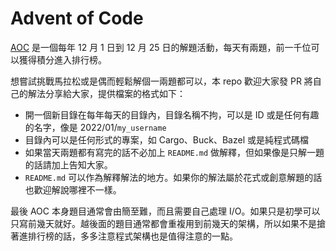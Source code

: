 # Advent of Code

[AOC](adventofcode.com) 是一個每年 12 月 1 日到 12 月 25 日的解題活動，每天有兩題，前一千位可以獲得積分進入排行榜。

想嘗試挑戰馬拉松或是偶而輕鬆解個一兩題都可以，本 repo 歡迎大家發 PR 將自己的解法分享給大家，提供檔案的格式如下：

- 開一個新目錄在每年每天的目錄內，目錄名稱不拘，可以是 ID 或是任何有趣的名字，像是 2022/01/`my_username`
- 目錄內可以是任何形式的專案，如 Cargo、Buck、Bazel 或是純程式碼檔
- 如果當天兩題都有寫完的話不必加上 `README.md` 做解釋，但如果像是只解一題的話請加上告知大家。
- `README.md` 可以作為解釋解法的地方。如果你的解法屬於花式或創意解題的話也歡迎解說哪裡不一樣。

最後 AOC 本身題目通常會由簡至難，而且需要自己處理 I/O。如果只是初學可以只寫前幾天就好。越後面的題目通常都會重複用到前幾天的架構，所以如果不是搶著進排行榜的話，多多注意程式架構也是值得注意的一點。


